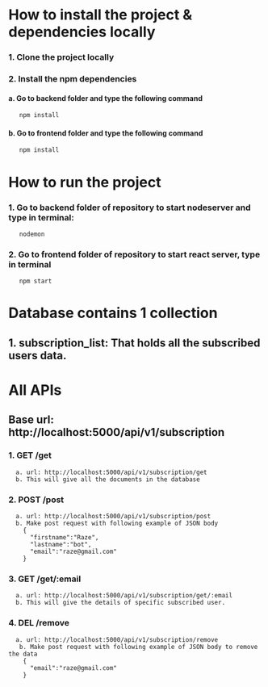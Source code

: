 # How to install the project & dependencies locally

### 1. Clone the project locally
### 2. Install the npm dependencies
 #### a. Go to backend folder and type the following command
       npm install
 #### b. Go to frontend folder and type the following command
       npm install

# How to run the project

### 1. Go to backend folder of repository to start nodeserver and type in terminal:
       nodemon

### 2. Go to frontend folder of repository to start react server, type in terminal
       npm start


# Database contains 1 collection
## 1. subscription_list: That holds all the subscribed users data.



# All APIs
## Base url: http://localhost:5000/api/v1/subscription

### 1. GET  /get
      a. url: http://localhost:5000/api/v1/subscription/get
      b. This will give all the documents in the database
      
### 2. POST  /post
      a. url: http://localhost:5000/api/v1/subscription/post
      b. Make post request with following example of JSON body
        {
          "firstname":"Raze",
          "lastname":"bot",
          "email":"raze@gmail.com"
        }

### 3. GET  /get/:email
      a. url: http://localhost:5000/api/v1/subscription/get/:email
      b. This will give the details of specific subscribed user.
  

### 4. DEL  /remove
      a. url: http://localhost:5000/api/v1/subscription/remove
       b. Make post request with following example of JSON body to remove the data
        {
          "email":"raze@gmail.com"
        }

    


